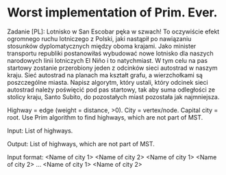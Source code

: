 # Worst implementation of Prim. Ever.

Zadanie [PL]:
Lotnisko w San Escobar pęka w szwach! To oczywiście efekt ogromnego ruchu lotniczego
z Polski, jaki nastąpił po nawiązaniu stosunków dyplomatycznych między oboma krajami. Jako
minister transportu republiki postanowiłaś wybudować nowe lotnisko dla naszych narodowych
linii lotniczych El Niño i to natychmiast. W tym celu na pas startowy zostanie przerobiony jeden z
odcinków sieci autostrad w naszym kraju. Sieć autostrad na planach ma kształt grafu, a
wierzchołkami są poszczególne miasta. Napisz algorytm, który ustali, który odcinek sieci
autostrad należy poświęcić pod pas startowy, tak aby suma odległości ze stolicy kraju, Santo
Subito, do pozostałych miast pozostała jak najmniejsza.

Highway = edge (weight = distance, >0). 
City = vertex/node.
Capital city = root.
Use Prim algorithm to find highways, which are not part of MST.

Input:
List of highways.

Output:
List of highways, which are not part of MST.

Input format:
<number of edges>
<Name of capital city>
<Name of city 1> <Name of city 2> <Weight of edge>
<Name of city 1> <Name of city 2> <Weight of edge>
  ...
<Name of city 1> <Name of city 2> <Weight of edge>
